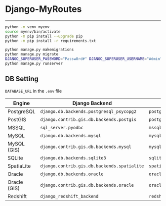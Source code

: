 # Django-MyRoutes

---

```sh
python -m venv myenv
source myenv/bin/activate
python -m pip install --upgrade pip
python -m pip install -r requirements.txt

python manage.py makemigrations
python manage.py migrate
DJANGO_SUPERUSER_PASSWORD="Passw0rd#" DJANGO_SUPERUSER_USERNAME="Admin" DJANGO_SUPERUSER_EMAIL="admin@example.net" python manage.py createsuperuser --noinput
python manage.py runserver
```

## DB Setting

`DATABASE_URL` in the `.env` file

| Engine       | Django Backend                              | URL                                        |
| ------------ | ------------------------------------------- | ------------------------------------------ |
| PostgreSQL   | `django.db.backends.postgresql_psycopg2`    | `postgres://USER:PASSWORD@HOST:PORT/NAME`  |
| PostGIS      | `django.contrib.gis.db.backends.postgis`    | `postgis://USER:PASSWORD@HOST:PORT/NAME`   |
| MSSQL        | `sql_server.pyodbc`                         | `mssql://USER:PASSWORD@HOST:PORT/NAME`     |
| MySQL        | `django.db.backends.mysql`                  | `mysql://USER:PASSWORD@HOST:PORT/NAME`     |
| MySQL (GIS)  | `django.contrib.gis.db.backends.mysql`      | `mysqlgis://USER:PASSWORD@HOST:PORT/NAME`  |
| SQLite       | `django.db.backends.sqlite3`                | `sqlite:///PATH`                           |
| SpatiaLite   | `django.contrib.gis.db.backends.spatialite` | `spatialite:///PATH`                       |
| Oracle       | `django.db.backends.oracle`                 | `oracle://USER:PASSWORD@HOST:PORT/NAME`    |
| Oracle (GIS) | `django.contrib.gis.db.backends.oracle`     | `oraclegis://USER:PASSWORD@HOST:PORT/NAME` |
| Redshift     | `django_redshift_backend`                   | `redshift://USER:PASSWORD@HOST:PORT/NAME`  |
